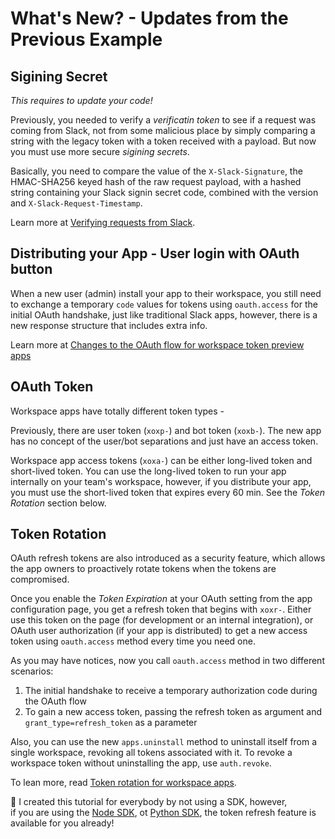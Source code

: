 # What's New? - Updates from the Previous Example


## Sigining Secret 

*This requires to update your code!*

Previously, you needed to verify a *verificatin token* to see if a request was coming from Slack, not from some malicious place by simply comparing a string with the legacy token with a token received with a payload. But now you must use more secure *sigining secrets*.

Basically, you need to compare the value of the `X-Slack-Signature`, the HMAC-SHA256 keyed hash of the raw request payload, with a hashed string containing your Slack signin secret code, combined with the version and `X-Slack-Request-Timestamp`. 

Learn more at [Verifying requests from Slack](https://api.slack.com/docs/verifying-requests-from-slack).

## Distributing your App - User login with OAuth button

When a new user (admin) install your app to their workspace, you still need to exchange a temporary `code` values for tokens using `oauth.access` for the initial OAuth handshake, just like traditional Slack apps, however, there is a new response structure that includes extra info. 

Learn more at [Changes to the OAuth flow for workspace token preview apps](https://api.slack.com/changelog/2018-04-oauth-flow-changes-for-workspace-token-preview-apps)

## OAuth Token

Workspace apps have totally different token types - 

Previously, there are user token (`xoxp-`) and bot token (`xoxb-`). The new app has no concept of the user/bot separations and just have an access token.

Workspace app access tokens (`xoxa-`) can be either long-lived token and short-lived token. You can use the long-lived token to run your app internally on your team's workspace, however, if you distribute your app, you must use the short-lived token that expires every 60 min. See the *Token Rotation* section below.

## Token Rotation

OAuth refresh tokens are also introduced as a security feature, which allows the app owners to proactively rotate tokens when the tokens are compromised.

Once you enable the *Token Expiration* at your OAuth setting from the app configuration page, you get a refresh token that begins with `xoxr-`. Either use this token on the page (for development or an internal integration), or OAuth user authorization (if your app is distributed) to get a new access token using `oauth.access` method every time you need one. 

As you may have notices, now you call `oauth.access` method in two different scenarios:
1. The initial handshake to receive a temporary authorization code during the OAuth flow
2. To gain a new access token, passing the refresh token as argument and `grant_type=refresh_token` as a parameter

Also, you can use the new `apps.uninstall` method to uninstall itself from a single workspace, revoking all tokens associated with it. To revoke a workspace token without uninstalling the app, use `auth.revoke`.

To lean more, read [Token rotation for workspace apps](https://api.slack.com/docs/rotating-and-refreshing-credentials).


:gift: I created this tutorial for everybody by not using a SDK, however,  
if you are using the [Node SDK](https://github.com/slackapi/node-slack-sdk/issues/617), ot [Python SDK](https://github.com/slackapi/python-slackclient), the token refresh feature is available for you already!
